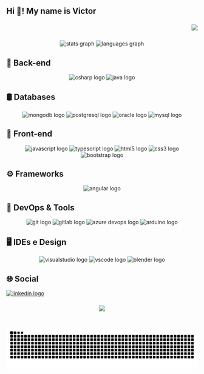 <h2 align="left">Hi 👋! My name is Victor</h2>

###

<div align="right">
  <img src="https://visitor-badge.laobi.icu/badge?page_id=VictorSantos09.VictorSantos09&right_color=blueviolet&left_text=Stalkers" />
</div>

###

<div align="center">
  <img src="https://github-readme-stats.vercel.app/api?username=VictorSantos09&hide_title=false&hide_rank=false&show_icons=true&include_all_commits=true&count_private=true&disable_animations=false&theme=dracula&locale=en&hide_border=false" height="130" alt="stats graph" />
  <img src="https://github-readme-stats.vercel.app/api/top-langs?username=VictorSantos09&locale=en&hide_title=false&layout=compact&card_width=320&langs_count=5&theme=dracula&hide_border=false" height="130" alt="languages graph" />
</div>

###

## 🧠 Back-end

<div align="center">
  <img src="https://cdn.jsdelivr.net/gh/devicons/devicon/icons/csharp/csharp-original.svg" height="50" width="50" alt="csharp logo" />
  <img src="https://cdn.jsdelivr.net/gh/devicons/devicon/icons/java/java-original.svg" height="50" width="50" alt="java logo" />
</div>

###

## 🛢️ Databases

<div align="center">
  <img src="https://cdn.jsdelivr.net/gh/devicons/devicon/icons/mongodb/mongodb-original.svg" height="50" width="50" alt="mongodb logo" />
  <img src="https://cdn.jsdelivr.net/gh/devicons/devicon/icons/postgresql/postgresql-original.svg" height="50" width="50" alt="postgresql logo" />
  <img src="https://cdn.jsdelivr.net/gh/devicons/devicon/icons/oracle/oracle-original.svg" height="50" width="50" alt="oracle logo" />
  <img src="https://cdn.jsdelivr.net/gh/devicons/devicon/icons/mysql/mysql-original.svg" height="50" width="50" alt="mysql logo" />
</div>

###

## 🎨 Front-end

<div align="center">
  <img src="https://cdn.jsdelivr.net/gh/devicons/devicon/icons/javascript/javascript-original.svg" height="50" width="50" alt="javascript logo" />
  <img src="https://cdn.jsdelivr.net/gh/devicons/devicon/icons/typescript/typescript-original.svg" height="50" width="50" alt="typescript logo" />
  <img src="https://cdn.jsdelivr.net/gh/devicons/devicon/icons/html5/html5-original.svg" height="50" width="50" alt="html5 logo" />
  <img src="https://cdn.jsdelivr.net/gh/devicons/devicon/icons/css3/css3-original.svg" height="50" width="50" alt="css3 logo" />
  <img src="https://cdn.jsdelivr.net/gh/devicons/devicon/icons/bootstrap/bootstrap-original.svg" height="50" width="50" alt="bootstrap logo" />
</div>

###

## ⚙️ Frameworks

<div align="center">
  <img src="https://cdn.jsdelivr.net/gh/devicons/devicon/icons/angularjs/angularjs-original.svg" height="50" width="50" alt="angular logo" />
</div>

###

## 🔧 DevOps & Tools

<div align="center">
  <img src="https://cdn.jsdelivr.net/gh/devicons/devicon/icons/git/git-original.svg" height="50" width="50" alt="git logo" />
  <img src="https://cdn.jsdelivr.net/gh/devicons/devicon/icons/gitlab/gitlab-original.svg" height="50" width="50" alt="gitlab logo" />
  <img src="https://cdn.jsdelivr.net/gh/devicons/devicon/icons/azuredevops/azuredevops-original.svg" height="50" width="50" alt="azure devops logo" />
  <img src="https://cdn.jsdelivr.net/gh/devicons/devicon/icons/arduino/arduino-original.svg" height="50" width="50" alt="arduino logo" />
</div>

###

## 🖥️ IDEs e Design

<div align="center">
  <img src="https://cdn.jsdelivr.net/gh/devicons/devicon/icons/visualstudio/visualstudio-plain.svg" height="50" width="50" alt="visualstudio logo" />
  <img src="https://cdn.jsdelivr.net/gh/devicons/devicon/icons/vscode/vscode-original.svg" height="50" width="50" alt="vscode logo" />
  <img src="https://cdn.jsdelivr.net/gh/devicons/devicon/icons/blender/blender-original.svg" height="50" width="50" alt="blender logo" />
</div>

###

## 🌐 Social

<div align="left">
  <a href="https://www.linkedin.com/in/victorsantos09/" target="_blank">
    <img src="https://img.shields.io/static/v1?message=LinkedIn&logo=linkedin&label=&color=0077B5&logoColor=white&labelColor=&style=for-the-badge" height="35" alt="linkedin logo" />
  </a>
</div>

###

<div align="center">
  <img height="120" src="https://media1.giphy.com/media/v1.Y2lkPTc5MGI3NjExNDN0M3h1MzFvY2ltczlqcXY3dnlzNTVleXdpcnBpdjMxc2IwanQxNCZlcD12MV9pbnRlcm5hbF9naWZfYnlfaWQmY3Q9Zw/Ws6T5PN7wHv3cY8xy8/giphy.webp" />
</div>

###

<br clear="both">

<img src="https://raw.githubusercontent.com/VictorSantos09/VictorSantos09/output/snake.svg" alt="Snake animation" />
